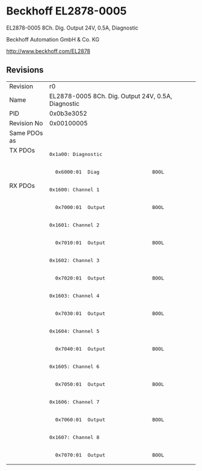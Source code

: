 # Beckhoff EL2878-0005

EL2878-0005 8Ch. Dig. Output 24V, 0.5A, Diagnostic

Beckhoff Automation GmbH & Co. KG

http://www.beckhoff.com/EL2878

## Revisions
<table>
<tr >
<td>Revision</td>
<td>r0</td>
</tr>
<tr >
<td>Name</td>
<td>EL2878-0005 8Ch. Dig. Output 24V, 0.5A, Diagnostic</td>
</tr>
<tr >
<td>PID</td>
<td>0x0b3e3052</td>
</tr>
<tr >
<td>Revision No</td>
<td>0x00100005</td>
</tr>
<tr >
<td>Same PDOs as</td>
<td></td>
</tr>
<tr class="txpdo pdosection">
<td rowspan=2 valign=top>TX PDOs</td>
<td><pre>0x1a00: Diagnostic</pre></td>
<td></td>
</tr>
<tr class="txpdo">
<td><pre>  0x6000:01  Diag                  BOOL</pre></td>
</tr>
<tr class="rxpdo pdosection">
<td rowspan=16 valign=top>RX PDOs</td>
<td><pre>0x1600: Channel 1</pre></td>
<td></td>
</tr>
<tr class="rxpdo">
<td><pre>  0x7000:01  Output                BOOL</pre></td>
</tr>
<tr class="rxpdo pdosection">
<td><pre>0x1601: Channel 2</pre></td>
</tr>
<tr class="rxpdo">
<td><pre>  0x7010:01  Output                BOOL</pre></td>
</tr>
<tr class="rxpdo pdosection">
<td><pre>0x1602: Channel 3</pre></td>
</tr>
<tr class="rxpdo">
<td><pre>  0x7020:01  Output                BOOL</pre></td>
</tr>
<tr class="rxpdo pdosection">
<td><pre>0x1603: Channel 4</pre></td>
</tr>
<tr class="rxpdo">
<td><pre>  0x7030:01  Output                BOOL</pre></td>
</tr>
<tr class="rxpdo pdosection">
<td><pre>0x1604: Channel 5</pre></td>
</tr>
<tr class="rxpdo">
<td><pre>  0x7040:01  Output                BOOL</pre></td>
</tr>
<tr class="rxpdo pdosection">
<td><pre>0x1605: Channel 6</pre></td>
</tr>
<tr class="rxpdo">
<td><pre>  0x7050:01  Output                BOOL</pre></td>
</tr>
<tr class="rxpdo pdosection">
<td><pre>0x1606: Channel 7</pre></td>
</tr>
<tr class="rxpdo">
<td><pre>  0x7060:01  Output                BOOL</pre></td>
</tr>
<tr class="rxpdo pdosection">
<td><pre>0x1607: Channel 8</pre></td>
</tr>
<tr class="rxpdo">
<td><pre>  0x7070:01  Output                BOOL</pre></td>
</tr>
</table>
